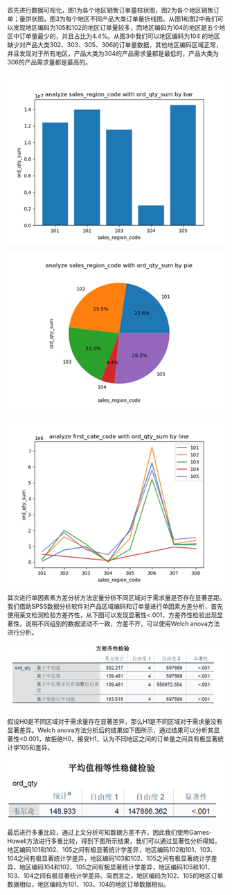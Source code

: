 首先进行数据可视化，图1为各个地区销售订单量柱状图，图2为各个地区销售订单；量饼状图，图3为每个地区不同产品大类订单量折线图。从图1和图2中我们可以发现地区编码为105和102的地区订单量较多，而地区编码为104的地区是五个地区中订单量最少的，并且占比为4.4%。从图3中我们可以地区编码为104 的地区缺少对产品大类302、303、305、306的订单量数据，其他地区编码区域正常，并且发现对于所有地区，产品大类为304的产品需求量都是最低的，产品大类为306的产品需求量都是最高的。

​      ![图片2](assets/图片2.png)                         

![图片3](assets/图片3-1682169969979-5.png)

![图片4](assets/图片4-1682169975939-7.png)

其次进行单因素素方差分析方法定量分析不同区域对于需求量是否存在显著差距。我们借助SPSS数据分析软件对产品区域编码和订单量进行单因素方差分析，首先使用莱文检测检验方差齐性，从下图可以发现显著性<.001，方差齐性检验出现显著性，说明不同组别的数据波动不一致，方差不齐，可以使用Welch anova方法进行分析。

![图片5](assets/图片5-1682169985622-9.png)

假设H0是不同区域对于需求量存在显著差异，那么H1是不同区域对于需求量没有显著差异。Welch anova方法分析后的结果如下图所示，通过结果可以分析其显著性<0.001，故拒绝H0，接受H1，认为不同地区之间的订单量之间具有极显著统计学105和差异。

![图片6](assets/图片6.png)

最后进行多重比较，通过上文分析可知数据方差不齐，因此我们使用Games-Howell方法进行多重比较，得到下图所示结果，我们可以通过显著性分析得知，地区编码101和102、105之间有极显著统计学差异，地区编码102和101、103、104之间有极显著统计学差异，地区编码103和102、105之间有极显著统计学差异，地区编码104和102、105之间有极显著统计学差异，地区编码105和101、103、104之间有极显著统计学差异。简而言之，地区编码为102、105的地区订单数据相似，地区编码为101、103、104的地区订单数据相似。

